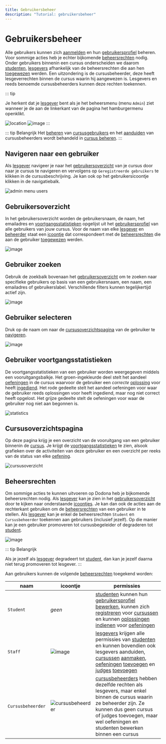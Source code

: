 ```yaml
---
title: Gebruikersbeheer
description: "Tutorial: gebruikersbeheer"
---
```


# Gebruikersbeheer

Alle gebruikers kunnen zich
[aanmelden](/nl/for-students#aanmelden) en hun
[gebruikersprofiel](/nl/for-students#gebgruikersprofiel) beheren. Voor sommige acties heb je echter bijkomende
[beheersrechten](#beheersrechten) nodig.
Onder gebruikers binnenin een cursus onderscheiden we daarom [studenten](#student),
[lesgevers](#lesgever) afhankelijk van
de beheersrechten die aan hen [toegewezen](#beheersrechten)
werden. Een uitzondering is de cursusbeheerder, deze heeft lesgeverrechten binnen de cursus waarin hij aangewezen is. Lesgevers en reeds benoemde cursusbeheerders kunnen deze rechten toekennen.

::: tip

Je herkent dat je [lesgever](#lesgever) bent als je het beheersmenu (menu `Admin`) ziet wanneer je de aan de
linkerkant van de pagina het hamburgermenu openklikt.

![location](./staff.admin_menu_location.png)
![image](./staff.admin_menu.png)
:::

::: tip Belangrijk
 Het [beheren](/nl/course-management#cursusgebruikers-beheren) van
[cursusgebruikers](/nl/course-management#cursusgebruiker) en
het [aanduiden](/nl/course-management#cursusbeheerders-aanduiden) van cursusbeheerders wordt behandeld in
[cursus beheren](/nl/course-management).
:::

## Navigeren naar een gebruiker

Als [lesgever](#lesgever) navigeer je naar
het [gebruikersoverzicht](#gebruikersoverzicht) van je cursus door naar je cursus te navigeren en vervolgens op `Geregistreerde gebruikers` te klikken in de cursusbeschrijving. Je kan ook op het gebruikersicoontje klikken in de navigatiebalk.

![admin menu users](./staff.course_users.png)

## Gebruikersoverzicht
In het gebruikersoverzicht worden de gebruikersnaam, de naam, het
emailadres en [voortgangsstatistieken](#voortgangsstatistieken) opgelijst uit het
[gebruikersprofiel](/nl/for-students#gebruikersprofiel)
van alle gebruikers van jouw cursus. Voor de naam van elke [lesgever](#lesgever) en [beheerder](#beheerder)
staat een [icoontje](#gebruikers-beheersrechten-icoontje) dat correspondeert met de
[beheersrechten](#beheersrechten) die aan
de gebruiker [toegewezen](#beheersrechten-instellen) werden.

![image](./staff.users.png)

## Gebruiker zoeken
Gebruik de zoekbalk bovenaan het
[gebruikersoverzicht](#gebruikersoverzicht) om te zoeken naar specifieke gebruikers op basis van een
gebruikersnaam, een naam, een emailadres of gebruikerslabel. Verschillende filters kunnen tegelijkertijd actief zijn.

![image](./staff.users_filtered.png)

## Gebruiker selecteren
Druk op de naam om naar de
[cursusoverzichtspagina](#cursusoverzichtspagina) van de
gebruiker te [navigeren](#gebruiker-navigeren).

![image](./staff.users_filtered_link.png)

## Gebruiker voortgangsstatistieken
De voortgangsstatistieken van een gebruiker worden weergegeven middels een vooruitgangsbalkje. Het groen-ingekleurde deel stelt het aandeel [oefeningen](/nl/for-students#oefening) in de cursus waarvoor de gebruiker een *correcte* [oplossing](/nl/for-students#oplossing) voor heeft [ingediend](/nl/for-students#oplossing-indienen). Het rode gedeelte stelt het aandeel oefeningen voor waar de gebruiker reeds oplossingen voor heeft ingediend, maar nog niet correct heeft opgelost. Het grijze gedeelte stelt de oefeningen voor waar de gebruiker nog niet aan begonnen is.

![statistics](./user_progress_statistics.png)

## Cursusoverzichtspagina

Op deze pagina krijg je een overzicht van de vooruitgang van een gebruiker binnenin de [cursus](/nl/course-management#cursus). Je krijgt de [voortgangsstatistieken](#gebruiker-voortgangsstatistieken) te zien, alsook grafieken over de activiteiten van deze gebruiker en een overzicht per reeks van de status van elke [oefening](/nl/for-students#oefening).

![cursusoverzicht](./staff.user_course_overview.png)

## Beheersrechten

Om sommige acties te kunnen uitvoeren op Dodona heb je bijkomende
beheersrechten nodig. Als [lesgever](#lesgever) kan je zien in het [gebruikersoverzicht](#gebruikersoverzicht) door te kijken naar onderstaande [icoontjes](#icoontjes-voor-beheersrechten). Je kan dan ook de acties aan de rechterkant gebruiken om de [beheersrechten](#beheersrechten) van een gebruiker in te stellen.
Als [lesgever](#lesgever) kan je enkel de
beheersrechten `Student` en
`Cursusbeheerder` toekennen aan gebruikers
(inclusief jezelf). Op die manier kan je een gebruiker promoveren tot
cursusbegeleider of degraderen tot [student](#student).

![image](./staff.users_edit_permissions.png)

::: tip Belangrijk

Als je jezelf als [lesgever](#lesgever)
degradeert tot [student](#student), dan
kan je jezelf daarna niet terug promoveren tot lesgever.
:::

Aan gebruikers kunnen de volgende
[beheersrechten](#beheersrechten)
toegekend worden:

 | naam                                          | icoontje                                |permissies|
 | ----------------------------------------------|-----------------------------------------|----------|
 | `Student`|   *geen*|                                  [studenten](#student) kunnen hun [gebruikersprofiel](/nl/for-students#gebruikersprofiel) [bewerken](/nl/for-students#gebruikersprofiel-bewerken), kunnen zich [registreren](/nl/for-students#cursus-registreren) voor [cursussen](/nl/course-management#cursus) en kunnen [oplossingen](/nl/for-students#oplossing) [indienen](/nl/for-students#oplossing-indienen) voor [oefeningen](/nl/for-students#oefening)|
 |`Staff`|     ![image](../../../images/role_icons/staff.png)|   [lesgevers](#lesgever) krijgen alle permissies van [studenten](#student) en kunnen bovendien ook lesgevers aanduiden, [cursussen](/nl/course-management#cursus) [aanmaken](/nl/course-management#cursus-aanmaken), [oefeningen](/nl/for-students#oefening) [toevoegen](/nl/course-management#oefening-toevoegen) en [judges](/nl/for-students#judge) [toevoegen](/nl/creating-a-judge)|
 |`Cursusbeheerder`| ![cursusbeheerder](../../../images/role_icons/staff.png)|[cursusbeheerders](#cursusbeheerders) hebben dezelfde rechten als lesgevers, maar enkel binnen de cursus waarin ze beheerder zijn. Ze kunnen dus geen cursus of judges toevoegen, maar wel oefeningen en studenten bewerken binnen een cursus| 
